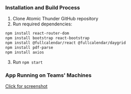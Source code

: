 ### Installation and Build Process
1. Clone Atomic Thunder GitHub repository
2. Run required dependencies:
```bash
npm install react-router-dom
npm install bootstrap react-bootstrap
npm install @fullcalendar/react @fullcalendar/daygrid
npm install pdf-parse
npm install axios
```
3. Run ```npm start```

### App Running on Teams' Machines

[Click for screenshot](https://docs.google.com/document/d/13Kg4ABdhLJTuJ48swX5GOtbcQP9ssZEZYW-9z344OJ8/edit?usp=sharing
)
